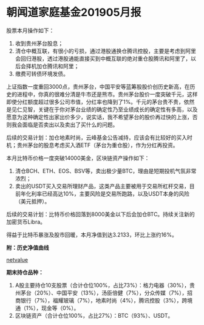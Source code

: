 # 朝闻道家庭基金201905月报

股票本月操作如下：

1. 收到贵州茅台股息；
2. 清仓中概互联，有很小的亏损，通过港股通换仓腾讯控股，主要是考虑到阿里会回归港股，透过港股通能直接买到中概互联的绝对重仓股腾讯和阿里了，以后会择机加仓腾讯和阿里；
3. 缴费可转债环境发债。

上证指数一度重回3000点，贵州茅台，中国平安等蓝筹股股价创历史新高，在历史的进程中，你真的很难分清是牛市还是熊市。贵州茅台股价一度突破千元，这样即使分红额度超过很多公司市值，分红率也降到了1%。千元的茅台贵不贵，依然是见仁见智，关键在于你对茅台业绩的确定性乃至业绩成长的确定性有多高，以及愿意为这种确定性出家出价多少，说实话，我不希望茅台的股价再过快的上涨，否则我会面临是否卖出以及卖出了买什么的问题。

后续的交易计划：加仓地素时尚，云峰基金公告减持，应该会有比较好的买入时机；贵州茅台的股息考虑买入酒ETF（茅台为重仓股），作为分红再投资。

本月比特币价格一度突破14000美金，区块链资产操作如下：

1. 清仓BCH、ETH、EOS、BSV等，卖出极少量BTC，理由是短期投机气氛非常浓烈；
2. 卖出的USDT买入交易所理财产品，这类产品主要被用于交易所杠杆交易，目前年化利率已经高达10%，主要风险是交易所跑路，以及USDT本身的风险（美元抵押）。

后续的交易计划：比特币价格回落到8000美金以下后会加仓BTC。持续关注新的加密货币Libra。

得益于比特币暴涨及股市回暖，本月净值到达3.2133，环比上涨约16%。

**附：历史净值曲线**

[netvalue](../../netvalue.html ':include  :type=iframe')

**期末持仓品种：**

1. A股主要持仓10支股票（合计仓位100%，占比73%）：格力电器（30%），贵州茅台（20%）、中国平安（13%），汤臣倍健（7%），分众传媒（7%），招商银行（7%），福耀玻璃（7%），地素时尚（4%），腾讯控股（3%），跨境通（1%），现金等（0%）。
2. 区块链资产（合计仓位100%，占比27%）：BTC（93%）、USDT。



